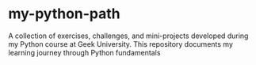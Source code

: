 # my-python-path
A collection of exercises, challenges, and mini-projects developed during my Python course at Geek University.  This repository documents my learning journey through Python fundamentals

